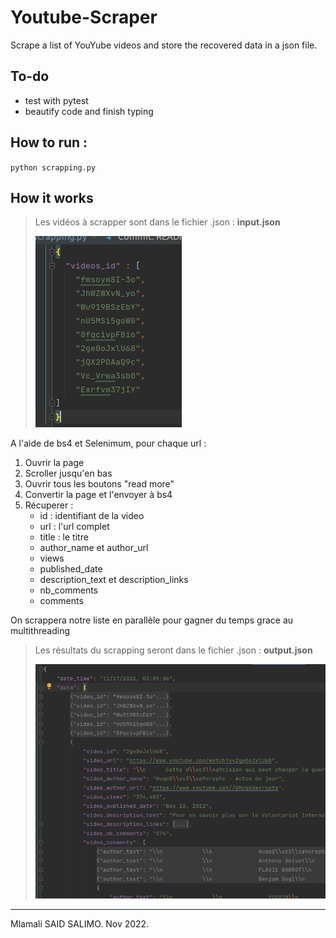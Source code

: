 # Youtube-Scraper

Scrape a list of YouYube videos and store the recovered data in a json file.

## To-do
- test with pytest
- beautify code and finish typing

## How to run :

`python scrapping.py`

## How it works

> Les vidéos à scrapper sont dans le fichier .json : **input.json**
>
> ![](images/Screenshot%20from%202022-11-17%2003-12-24.png)
>
A l'aide de bs4 et Selenimum, pour chaque url :

1. Ouvrir la page
2. Scroller jusqu'en bas
3. Ouvrir tous les boutons "read more"
4. Convertir la page et l'envoyer à bs4
5. Récuperer :
   - id : identifiant de la video
   - url : l'url complet
   - title : le titre
   - author_name et author_url
   - views
   - published_date
   - description_text et description_links
   - nb_comments
   - comments

On scrappera notre liste en parallèle pour gagner du temps grace au multithreading


> Les résultats du scrapping seront dans le fichier .json : **output.json**
>
> ![](images/Screenshot%20from%202022-11-17%2003-13-37.png)


---
Mlamali SAID SALIMO. Nov 2022.


